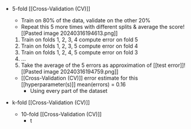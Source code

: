 - 5-fold [[Cross-Validation (CV)]]
	- Train on 80% of the data, validate on the other 20%
	- Repeat this 5 more times with different splits & average the score![[Pasted image 20240316194613.png]]
	1. Train on folds 1, 2, 3, 4 compute error on fold 5
	2. Train on folds 1, 2, 3, 5 compute error on fold 4
	3. Train on folds 1, 2, 4, 5 compute error on fold 3
	4. ...
	6. Take the average of the 5 errors as approximation of [[test error]]![[Pasted image 20240316194759.png]]
	- [[Cross-Validation (CV)]] error estimate for this [[hyperparameter(s)]] mean(errors) = 0.16
		- Using every part of the dataset

- k-fold [[Cross-Validation (CV)]]
	- 10-fold [[Cross-Validation (CV)]]
		- t